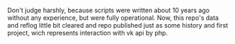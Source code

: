Don't judge harshly, because scripts were written about 10 years ago without any experience, but were fully operational.
Now, this repo's data and reflog little bit cleared and repo published just as some history and first project, wich represents interaction with vk api by php.
